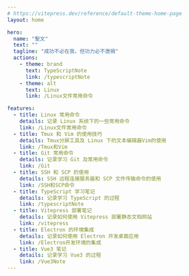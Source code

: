 ```yaml
---
# https://vitepress.dev/reference/default-theme-home-page
layout: home

hero:
  name: "聖文"
  text: ""
  tagline: "成功不必在我，但功力必不唐捐"
  actions:
    - theme: brand
      text: TypeScriptNote
      link: /typescriptNote
    - theme: alt
      text: Linux
      link: /Linux文件常用命令

features:
  - title: Linux 常用命令
    details: 记录 Linux 系统下的一些常用命令
    link: /Linux文件常用命令
  - title: Tmux 和 Vim 的使用技巧
    details: Tmux分屏工具及 Linux 下的文本编辑器Vim的使用
    link: /Tmux和Vim
  - title: Git 常用命令
    details: 记录学习 Git 及常用命令
    link: /Git
  - title: SSH 和 SCP 的使用
    details: SSH 远程连接服务器和 SCP 文件传输命令的使用
    link: /SSH和SCP命令
  - title: TypeScript 学习笔记
    details: 记录学习 TypeScript 的过程
    link: /typescriptNote
  - title: Vitepress 部署笔记
    details: 记录如何使用 Vitepress 部署静态文档网站
    link: /vitepress
  - title: Electron 的环境集成
    details: 记录如何使用 Electron 开发桌面应用
    link: /Electron开发环境的集成
  - title: Vue3 笔记
    details: 记录学习 Vue3 的过程
    link: /Vue3Note
---
```


